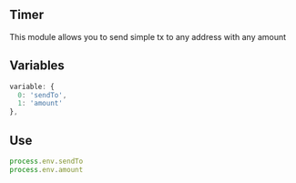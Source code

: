 ## Timer

This module allows you to send simple tx to any address with any amount

## Variables
``` js
variable: {
  0: 'sendTo',
  1: 'amount'
},
``` 

## Use

``` js
process.env.sendTo
process.env.amount
``` 
